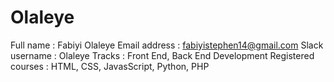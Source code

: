 # Olaleye
Full name : Fabiyi Olaleye 
Email address : fabiyistephen14@gmail.com
Slack username : Olaleye
Tracks : Front End, Back End Development
Registered courses : HTML, CSS, JavasScript, Python, PHP
